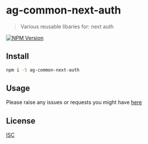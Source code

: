 # ag-common-next-auth

> Various reusable libaries for: next auth

[![NPM Version][npm-image]][npm-url]

## Install

```bash
npm i -S ag-common-next-auth
```

## Usage

Please raise any issues or requests you might have [here](https://github.com/andreigec/ag-common-next-auth/issues)

## License

[ISC](./LICENSE.md)

[npm-image]: https://img.shields.io/npm/v/ag-common-next-auth.svg
[npm-url]: https://www.npmjs.com/package/ag-common-next-auth